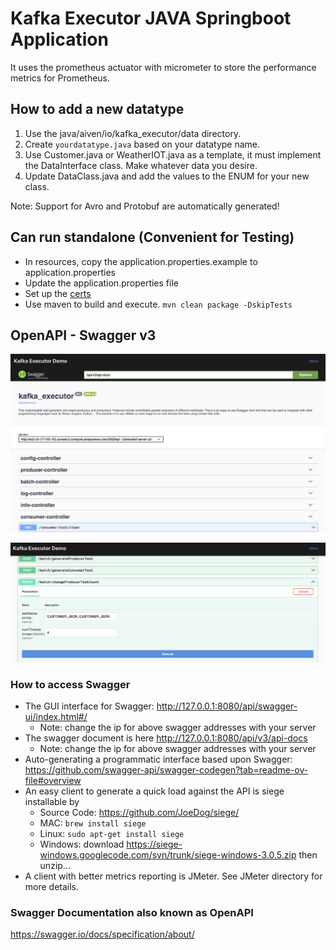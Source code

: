 # Kafka Executor JAVA Springboot Application

It uses the prometheus actuator with micrometer to store the performance metrics for Prometheus.

## How to add a new datatype

1. Use the java/aiven/io/kafka_executor/data directory.
2. Create `yourdatatype.java` based on your datatype name.
3. Use Customer.java or WeatherIOT.java as a template, it must implement the DataInterface class. Make whatever data you
   desire.
4. Update DataClass.java and add the values to the ENUM for your new class.

Note: Support for Avro and Protobuf are automatically generated!

## Can run standalone (Convenient for Testing)

* In resources, copy the application.properties.example to application.properties
* Update the application.properties file
* Set up the [certs](../../certs/README.md)
* Use maven to build and execute. ```mvn clean package -DskipTests```

## OpenAPI - Swagger v3

![swagger-collapsed](swagger-collapsed.png)

![swagger-execute](swagger-execute.png)

### How to access Swagger

* The GUI interface for Swagger:
  http://127.0.0.1:8080/api/swagger-ui/index.html#/
    * Note: change the ip for above swagger addresses with your server
* The swagger document is here http://127.0.0.1:8080/api/v3/api-docs
    * Note: change the ip for above swagger addresses with your server
* Auto-generating a programmatic interface based upon
  Swagger: https://github.com/swagger-api/swagger-codegen?tab=readme-ov-file#overview
* An easy client to generate a quick load against the API is siege installable by
    * Source Code: https://github.com/JoeDog/siege/
    * MAC: `brew install siege`
    * Linux: `sudo apt-get install siege`
    * Windows: download https://siege-windows.googlecode.com/svn/trunk/siege-windows-3.0.5.zip then unzip...
* A client with better metrics reporting is JMeter. See JMeter directory for more details.

### Swagger Documentation also known as OpenAPI

https://swagger.io/docs/specification/about/
